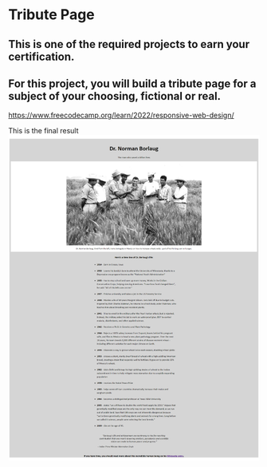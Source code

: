 # Tribute Page
## This is one of the required projects to earn your certification.

## For this project, you will build a tribute page for a subject of your choosing, fictional or real.
https://www.freecodecamp.org/learn/2022/responsive-web-design/

This is the final result<br>
<img src="/10. Tribute page-Certification project/Final result.PNG">